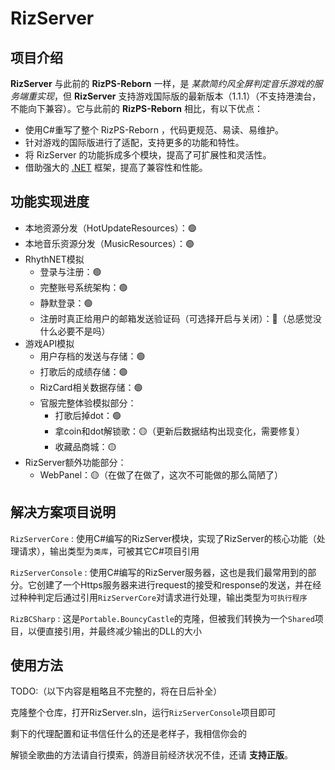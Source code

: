 # RizServer
## 项目介绍
**RizServer** 与此前的 **RizPS-Reborn** 一样，是 *某款简约风全屏判定音乐游戏的服务端重实现*，但 **RizServer** 支持游戏国际版的最新版本（1.1.1）（不支持港澳台，不能向下兼容）。它与此前的 **RizPS-Reborn** 相比，有以下优点：
- 使用C#重写了整个 RizPS-Reborn ，代码更规范、易读、易维护。
- 针对游戏的国际版进行了适配，支持更多的功能和特性。
- 将 RizServer 的功能拆成多个模块，提高了可扩展性和灵活性。
- 借助强大的 [.NET](dot.net) 框架，提高了兼容性和性能。
## 功能实现进度
- 本地资源分发（HotUpdateResources）：🟢
- 本地音乐资源分发（MusicResources）：🟢
- RhythNET模拟
    - 登录与注册：🟢
    - 完整账号系统架构：🟢
    - 静默登录：🟢
    - 注册时真正给用户的邮箱发送验证码（可选择开启与关闭）：🔴（总感觉没什么必要不是吗）
- 游戏API模拟
    - 用户存档的发送与存储：🟢
    - 打歌后的成绩存储：🟢
    - RizCard相关数据存储：🟢
    - 官服完整体验模拟部分：
        - 打歌后掉dot：🟢
        - 拿coin和dot解锁歌：🟡（更新后数据结构出现变化，需要修复）
        - 收藏品商城：🟡
- RizServer额外功能部分：
    - WebPanel：🟡（在做了在做了，这次不可能做的那么简陋了）
## 解决方案项目说明
`RizServerCore` : 使用C#编写的RizServer模块，实现了RizServer的核心功能（处理请求），输出类型为`类库`，可被其它C#项目引用

`RizServerConsole` : 使用C#编写的RizServer服务器，这也是我们最常用到的部分。它创建了一个Https服务器来进行request的接受和response的发送，并在经过种种判定后通过引用`RizServerCore`对请求进行处理，输出类型为`可执行程序`

`RizBCSharp` : 这是`Portable.BouncyCastle`的克隆，但被我们转换为一个`Shared`项目，以便直接引用，并最终减少输出的DLL的大小
## 使用方法
TODO:（以下内容是粗略且不完整的，将在日后补全）

克隆整个仓库，打开RizServer.sln，运行`RizServerConsole`项目即可

剩下的代理配置和证书信任什么的还是老样子，我相信你会的

解锁全歌曲的方法请自行摸索，鸽游目前经济状况不佳，还请 **支持正版**。
